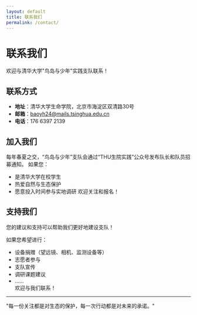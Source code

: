```yaml
---
layout: default
title: 联系我们
permalink: /contact/
---
```


# 联系我们

欢迎与清华大学"鸟岛与少年"实践支队联系！

## 联系方式

- **地址**：清华大学生命学院，北京市海淀区双清路30号
- **邮箱**：baoyh24@mails.tsinghua.edu.cn
- **电话**：176 6397 2139

## 加入我们

每年春夏之交，“鸟岛与少年”支队会通过“THU生院实践”公众号发布队长和队员招募通知。
如果您：
- 是清华大学在校学生
- 热爱自然与生态保护
- 愿意投入时间参与实地调研
欢迎关注和报名！

## 支持我们

您的建议和支持可以帮助我们更好地建设支队！

如果您希望进行：
- 设备捐赠（望远镜、相机、监测设备等）
- 志愿者参与
- 支队宣传
- 调研课题建议
- ……<br/>
欢迎与我们联系！

---

"每一份关注都是对生态的保护，每一次行动都是对未来的承诺。"
